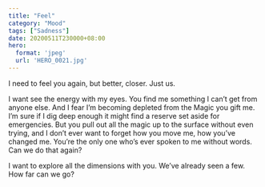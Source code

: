 ```yaml
---
title: "Feel"
category: "Mood"
tags: ["Sadness"]
date: 20200511T230000+08:00
hero:
  format: 'jpeg'
  url: 'HERO_0021.jpg'
---
```

I need to feel you again, but better, closer. Just us.

I want see the energy with my eyes. You find me something I can’t get from anyone else. And I fear I’m becoming depleted from the Magic you gift me. I’m sure if I dig deep enough it might find a reserve set aside for emergencies. But you pull out all the magic up to the surface without even trying, and I don’t ever want to forget how you move me, how you’ve changed me. You’re the only one who’s ever spoken to me without words. Can we do that again?

I want to explore all the dimensions with you. We’ve already seen a few. How far can we go?
